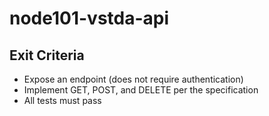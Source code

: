 # node101-vstda-api
## Exit Criteria

- Expose an endpoint (does not require authentication)
- Implement GET, POST, and DELETE per the specification
- All tests must pass
